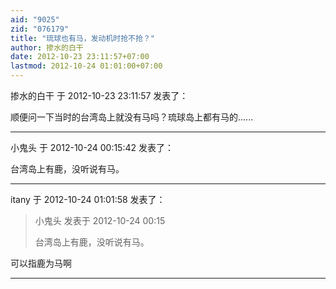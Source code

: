 ```yaml
---
aid: "9025"
zid: "076179"
title: "琉球也有马，发动机时抢不抢？"
author: 掺水的白干
date: 2012-10-23 23:11:57+07:00
lastmod: 2012-10-24 01:01:00+07:00
---
```


掺水的白干 于 2012-10-23 23:11:57 发表了：

顺便问一下当时的台湾岛上就没有马吗？琉球岛上都有马的......

---

小鬼头 于 2012-10-24 00:15:42 发表了：

台湾岛上有鹿，没听说有马。

---

itany 于 2012-10-24 01:01:58 发表了：

> 小鬼头 发表于 2012-10-24 00:15
>
> 台湾岛上有鹿，没听说有马。

可以指鹿为马啊

---

